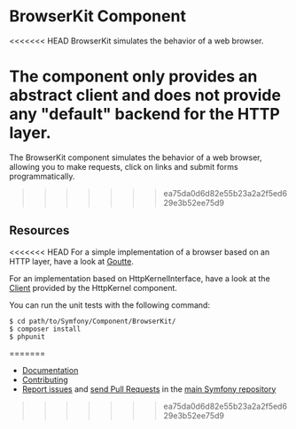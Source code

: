 BrowserKit Component
====================

<<<<<<< HEAD
BrowserKit simulates the behavior of a web browser.

The component only provides an abstract client and does not provide any
"default" backend for the HTTP layer.
=======
The BrowserKit component simulates the behavior of a web browser, allowing you
to make requests, click on links and submit forms programmatically.
>>>>>>> ea75da0d6d82e55b23a2a2f5ed629e3b52ee75d9

Resources
---------

<<<<<<< HEAD
For a simple implementation of a browser based on an HTTP layer, have a look
at [Goutte](https://github.com/FriendsOfPHP/Goutte).

For an implementation based on HttpKernelInterface, have a look at the
[Client](https://github.com/symfony/symfony/blob/master/src/Symfony/Component/HttpKernel/Client.php)
provided by the HttpKernel component.

You can run the unit tests with the following command:

    $ cd path/to/Symfony/Component/BrowserKit/
    $ composer install
    $ phpunit
=======
  * [Documentation](https://symfony.com/doc/current/components/browser_kit/introduction.html)
  * [Contributing](https://symfony.com/doc/current/contributing/index.html)
  * [Report issues](https://github.com/symfony/symfony/issues) and
    [send Pull Requests](https://github.com/symfony/symfony/pulls)
    in the [main Symfony repository](https://github.com/symfony/symfony)
>>>>>>> ea75da0d6d82e55b23a2a2f5ed629e3b52ee75d9
